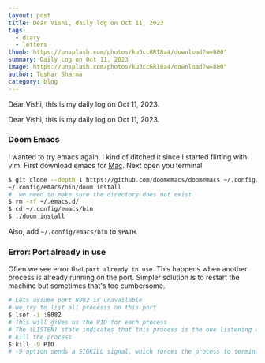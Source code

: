 ```yaml
---
layout: post
title: Dear Vishi, daily log on Oct 11, 2023
tags:
  - diary
  - letters
thumb: https://unsplash.com/photos/ku3ccGRI8a4/download?w=800"
summary: Daily Log on Oct 11, 2023
image: https://unsplash.com/photos/ku3ccGRI8a4/download?w=800"
author: Tushar Sharma
category: blog
---
```


Dear Vishi, this is my daily log on Oct 11, 2023.<!-- truncate_here -->

Dear Vishi, this is my daily log on Oct 11, 2023.

### Doom Emacs

I wanted to try emacs again. I kind of ditched it since I started flirting with vim. First download emacs for [Mac](https://emacsformacosx.com/). Next open you terminal

```bash
$ git clone --depth 1 https://github.com/doomemacs/doomemacs ~/.config/emacs
~/.config/emacs/bin/doom install
#  we need to make sure the directory does not exist
$ rm -rf ~/.emacs.d/
$ cd ~/.config/emacs/bin
$ ./doom install
```

Also, add `~/.config/emacs/bin` to `$PATH`. 

### Error: Port already in use

Often we see error that `port already in use`. This happens when another process is already running on the port. Simpler solution is to restart the machine but sometimes that's too cumbersome.

```bash
# Lets assume port 8082 is unavailable
# we try to list all processs on this port
$ lsof -i :8082
# This will gives us the PID for each process
# The (LISTEN) state indicates that this process is the one listening on the port
# kill the process
$ kill -9 PID
# -9 option sends a SIGKILL signal, which forces the process to terminate immediately
```
